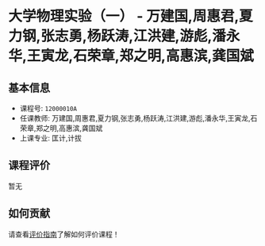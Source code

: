 # 大学物理实验（一） - 万建国,周惠君,夏力钢,张志勇,杨跃涛,江洪建,游彪,潘永华,王寅龙,石荣章,郑之明,高惠滨,龚国斌

## 基本信息

- 课程号: `12000010A`
- 任课教师: 万建国,周惠君,夏力钢,张志勇,杨跃涛,江洪建,游彪,潘永华,王寅龙,石荣章,郑之明,高惠滨,龚国斌
- 上课专业: 匡计,计拔

## 课程评价

暂无

## 如何贡献

请查看[评价指南](../how-to-comment.md)了解如何评价课程！

